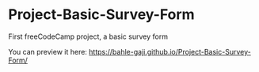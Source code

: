 # Project-Basic-Survey-Form
First freeCodeCamp project, a basic survey form

You can preview it here: https://bahle-gaji.github.io/Project-Basic-Survey-Form/

